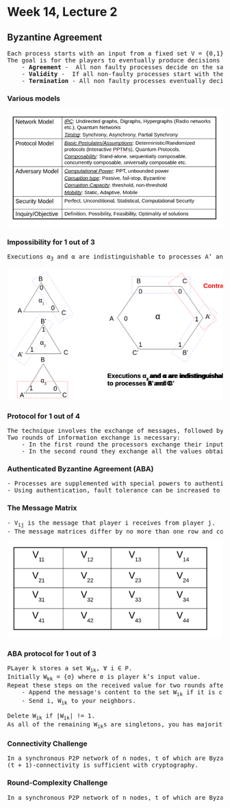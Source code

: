 # Week 14, Lecture 2

## Byzantine Agreement
<pre>
Each process starts with an input from a fixed set V = {0,1}. 
The goal is for the players to eventually produce decisions from the set V while maintaining the following conditions, even in the presence of an enemy who can Byzantinely corrupt up to any t of the n players:
    - <b>Agreement</b> -  All non faulty processes decide on the same value u ∈ V.
    - <b>Validity</b> -  If all non-faulty processes start with the same initial value u ∈ V, then u = v.
    - <b>Termination</b> - All non faulty processes eventually decide.
</pre>

### Various models 

![byz_models](byz_models.png)

### Impossibility for 1 out of 3
<pre>
Executions α<sub>3</sub> and α are indistinguishable to processes A’ and C.
</pre>
![imp_1_out_3](imp_1_out_3.png) 

### Protocol for 1 out of 4
<pre>
The technique involves the exchange of messages, followed by the computation of an interactive consistency vector based on the results of the exchange.
Two rounds of information exchange is necessary:
    - In the first round the processors exchange their input values.
    - In the second round they exchange all the values obtained in the first round.
</pre>

### Authenticated Byzantine Agreement (ABA)
<pre>
- Processes are supplemented with special powers to authenticate their communication.
- Using authentication, fault tolerance can be increased to t < n. 
</pre>

### The Message Matrix
<pre>
- V<sub>ij</sub> is the message that player i receives from player j.
- The message matrices differ by no more than one row and corresponding column between the players.
</pre>
![msg_matrix](msg_matrix.png)

### ABA protocol for 1 out of 3
<pre>
PLayer k stores a set W<sub>ik</sub>, ∀ i ∈ P.
Initially W<sub>kk</sub> = {σ} where σ is player k’s input value.
Repeat these steps on the received value for two rounds after receiving values from neighbors:
    - Append the message's content to the set W<sub>ik</sub> if it is correctly signed.
    - Send i, W<sub>ik</sub> to your neighbors.

Delete W<sub>ik</sub> if |W<sub>ik</sub>| != 1.
As all of the remaining W<sub>ik</sub>s are singletons, you has majority over all values. If a majority exists, you decide on it; else choose the default value.
</pre>

### Connectivity Challenge
<pre>
In a synchronous P2P network of n nodes, t of which are Byzantine faulty, consensus is possible only if the network is (2t + 1)-connected.
(t + 1)-connectivity is sufficient with cryptography.
</pre>

### Round-Complexity Challenge
<pre>
In a synchronous P2P network of n nodes, t of which are Byzantine faulty, consensus requires > t rounds in the worst case.
</pre>